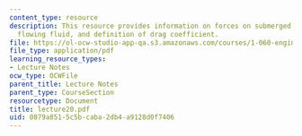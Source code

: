```yaml
---
content_type: resource
description: This resource provides information on forces on submerged bodies in a
  flowing fluid, and definition of drag coefficient.
file: https://ol-ocw-studio-app-qa.s3.amazonaws.com/courses/1-060-engineering-mechanics-ii-spring-2006/0879a8515c5bcaba2db4a9128d0f7406_lecture20.pdf
file_type: application/pdf
learning_resource_types:
- Lecture Notes
ocw_type: OCWFile
parent_title: Lecture Notes
parent_type: CourseSection
resourcetype: Document
title: lecture20.pdf
uid: 0879a851-5c5b-caba-2db4-a9128d0f7406
---
```


